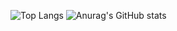 ![Top Langs](https://github-readme-stats.vercel.app/api/top-langs/?username=y-dada-dev\&layout=compact&langs_count=30&hide=PLpgSQL)
![Anurag's GitHub stats](https://github-readme-stats.vercel.app/api?username=y-dada-dev\&show_icons=true\&show=reviews,discussions_started,discussions_answered,prs_merged,prs_merged_percentage)

